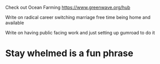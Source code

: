 Check out Ocean Farming
https://www.greenwave.org/hub 

Write on radical career switching
marriage
free time
being home and available

Write on having public facing work
and just setting up gumroad to do it

# Stay whelmed is a fun phrase